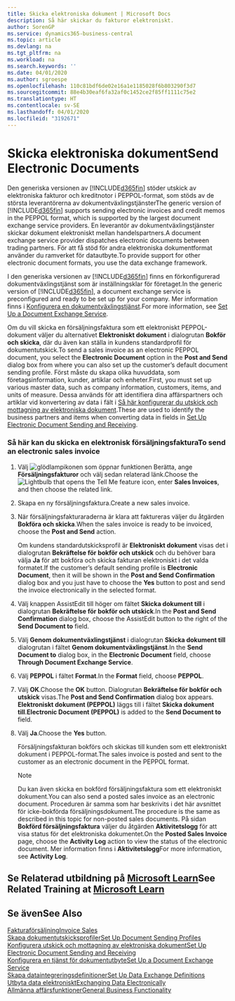 ```yaml
---
title: Skicka elektroniska dokument | Microsoft Docs
description: Så här skickar du fakturor elektroniskt.
author: SorenGP
ms.service: dynamics365-business-central
ms.topic: article
ms.devlang: na
ms.tgt_pltfrm: na
ms.workload: na
ms.search.keywords: ''
ms.date: 04/01/2020
ms.author: sgroespe
ms.openlocfilehash: 110c81bdf6de02e16a1e1185028f6b803290f3d7
ms.sourcegitcommit: 88e4b30eaf6fa32af0c1452ce2f85ff1111c75e2
ms.translationtype: HT
ms.contentlocale: sv-SE
ms.lasthandoff: 04/01/2020
ms.locfileid: "3192671"
---
```

# <a name="send-electronic-documents"></a><span data-ttu-id="370f6-103">Skicka elektroniska dokument</span><span class="sxs-lookup"><span data-stu-id="370f6-103">Send Electronic Documents</span></span>
<span data-ttu-id="370f6-104">Den generiska versionen av [!INCLUDE[d365fin](includes/d365fin_md.md)] stöder utskick av elektroniska fakturor och kreditnotor i PEPPOL-format, som stöds av de största leverantörerna av dokumentväxlingstjänster</span><span class="sxs-lookup"><span data-stu-id="370f6-104">The generic version of [!INCLUDE[d365fin](includes/d365fin_md.md)] supports sending electronic invoices and credit memos in the PEPPOL format, which is supported by the largest document exchange service providers.</span></span> <span data-ttu-id="370f6-105">En leverantör av dokumentväxlingstjänster skickar dokument elektroniskt mellan handelspartners.</span><span class="sxs-lookup"><span data-stu-id="370f6-105">A document exchange service provider dispatches electronic documents between trading partners.</span></span> <span data-ttu-id="370f6-106">För att få stöd för andra elektroniska dokumentformat använder du ramverket för datautbyte.</span><span class="sxs-lookup"><span data-stu-id="370f6-106">To provide support for other electronic document formats, you use the data exchange framework.</span></span>  

 <span data-ttu-id="370f6-107">I den generiska versionen av [!INCLUDE[d365fin](includes/d365fin_md.md)] finns en förkonfigurerad dokumentväxlingstjänst som är inställningsklar för företaget.</span><span class="sxs-lookup"><span data-stu-id="370f6-107">In the generic version of [!INCLUDE[d365fin](includes/d365fin_md.md)], a document exchange service is preconfigured and ready to be set up for your company.</span></span> <span data-ttu-id="370f6-108">Mer information finns i [Konfigurera en dokumentväxlingstjänst](across-how-to-set-up-a-document-exchange-service.md).</span><span class="sxs-lookup"><span data-stu-id="370f6-108">For more information, see [Set Up a Document Exchange Service](across-how-to-set-up-a-document-exchange-service.md).</span></span>  

 <span data-ttu-id="370f6-109">Om du vill skicka en försäljningsfaktura som ett elektroniskt PEPPOL-dokument väljer du alternativet **Elektroniskt dokument** i dialogrutan **Bokför och skicka**, där du även kan ställa in kundens standardprofil för dokumentutskick.</span><span class="sxs-lookup"><span data-stu-id="370f6-109">To send a sales invoice as an electronic PEPPOL document, you select the **Electronic Document** option in the **Post and Send** dialog box from where you can also set up the customer’s default document sending profile.</span></span> <span data-ttu-id="370f6-110">Först måste du skapa olika huvuddata, som företagsinformation, kunder, artiklar och enheter.</span><span class="sxs-lookup"><span data-stu-id="370f6-110">First, you must set up various master data, such as company information, customers, items, and units of measure.</span></span> <span data-ttu-id="370f6-111">Dessa används för att identifiera dina affärspartners och artiklar vid konvertering av data i fält i [Så här konfigurerar du utskick och mottagning av elektroniska dokument](across-how-to-set-up-electronic-document-sending-and-receiving.md).</span><span class="sxs-lookup"><span data-stu-id="370f6-111">These are used to identify the business partners and items when converting data in fields in [Set Up Electronic Document Sending and Receiving](across-how-to-set-up-electronic-document-sending-and-receiving.md).</span></span>  

### <a name="to-send-an-electronic-sales-invoice"></a><span data-ttu-id="370f6-112">Så här kan du skicka en elektronisk försäljningsfaktura</span><span class="sxs-lookup"><span data-stu-id="370f6-112">To send an electronic sales invoice</span></span>  

1.  <span data-ttu-id="370f6-113">Välj ![glödlampikonen som öppnar funktionen Berätta](media/ui-search/search_small.png "Berätta vad du vill göra"), ange **Försäljningsfakturor** och välj sedan relaterad länk.</span><span class="sxs-lookup"><span data-stu-id="370f6-113">Choose the ![Lightbulb that opens the Tell Me feature](media/ui-search/search_small.png "Tell me what you want to do") icon, enter **Sales Invoices**, and then choose the related link.</span></span>  

2.  <span data-ttu-id="370f6-114">Skapa en ny försäljningsfaktura.</span><span class="sxs-lookup"><span data-stu-id="370f6-114">Create a new sales invoice.</span></span>  

3.  <span data-ttu-id="370f6-115">När försäljningsfakturaraderna är klara att faktureras väljer du åtgärden **Bokföra och skicka**.</span><span class="sxs-lookup"><span data-stu-id="370f6-115">When the sales invoice is ready to be invoiced, choose the **Post and Send** action.</span></span>  

     <span data-ttu-id="370f6-116">Om kundens standardutskicksprofil är **Elektroniskt dokument** visas det i dialogrutan **Bekräftelse för bokför och utskick** och du behöver bara välja **Ja** för att bokföra och skicka fakturan elektroniskt i det valda formatet.</span><span class="sxs-lookup"><span data-stu-id="370f6-116">If the customer’s default sending profile is **Electronic Document**, then it will be shown in the **Post and Send Confirmation** dialog box and you just have to choose the **Yes** button to post and send the invoice electronically in the selected format.</span></span>  

4.  <span data-ttu-id="370f6-117">Välj knappen AssistEdit till höger om fältet **Skicka dokument till** i dialogrutan **Bekräftelse för bokför och utskick**.</span><span class="sxs-lookup"><span data-stu-id="370f6-117">In the **Post and Send Confirmation** dialog box, choose the AssistEdit button to the right of the **Send Document to** field.</span></span>  

5.  <span data-ttu-id="370f6-118">Välj **Genom dokumentväxlingstjänst** i dialogrutan **Skicka dokument till** dialogrutan i fältet **Genom dokumentväxlingstjänst**.</span><span class="sxs-lookup"><span data-stu-id="370f6-118">In the **Send Document to** dialog box, in the **Electronic Document** field, choose **Through Document Exchange Service**.</span></span>  

6.  <span data-ttu-id="370f6-119">Välj **PEPPOL** i fältet **Format**.</span><span class="sxs-lookup"><span data-stu-id="370f6-119">In the **Format** field, choose **PEPPOL**.</span></span>  

7.  <span data-ttu-id="370f6-120">Välj **OK**.</span><span class="sxs-lookup"><span data-stu-id="370f6-120">Choose the **OK** button.</span></span> <span data-ttu-id="370f6-121">Dialogrutan **Bekräftelse för bokför och utskick** visas.</span><span class="sxs-lookup"><span data-stu-id="370f6-121">The **Post and Send Confirmation** dialog box appears.</span></span> <span data-ttu-id="370f6-122">**Elektroniskt dokument (PEPPOL)** läggs till i fältet **Skicka dokument till**.</span><span class="sxs-lookup"><span data-stu-id="370f6-122">**Electronic Document (PEPPOL)** is added to the **Send Document to** field.</span></span>  

8.  <span data-ttu-id="370f6-123">Välj **Ja**.</span><span class="sxs-lookup"><span data-stu-id="370f6-123">Choose the **Yes** button.</span></span>  

     <span data-ttu-id="370f6-124">Försäljningsfakturan bokförs och skickas till kunden som ett elektroniskt dokument i PEPPOL-format.</span><span class="sxs-lookup"><span data-stu-id="370f6-124">The sales invoice is posted and sent to the customer as an electronic document in the PEPPOL format.</span></span>  

    > [!NOTE]  
    >  <span data-ttu-id="370f6-125">Du kan även skicka en bokförd försäljningsfaktura som ett elektroniskt dokument.</span><span class="sxs-lookup"><span data-stu-id="370f6-125">You can also send a posted sales invoice as an electronic document.</span></span> <span data-ttu-id="370f6-126">Proceduren är samma som har beskrivits i det här avsnittet för icke-bokförda försäljningsdokument.</span><span class="sxs-lookup"><span data-stu-id="370f6-126">The procedure is the same as described in this topic for non-posted sales documents.</span></span> <span data-ttu-id="370f6-127">På sidan **Bokförd försäljningsfaktura** väljer du åtgärden **Aktivitetslogg** för att visa status för det elektroniska dokumentet.</span><span class="sxs-lookup"><span data-stu-id="370f6-127">On the **Posted Sales Invoice** page, choose the **Activity Log** action to view the status of the electronic document.</span></span> <span data-ttu-id="370f6-128">Mer information finns i **Aktivitetslogg**</span><span class="sxs-lookup"><span data-stu-id="370f6-128">For more information, see **Activity Log**.</span></span>  

## <a name="see-related-training-at-microsoft-learn"></a><span data-ttu-id="370f6-129">Se Relaterad utbildning på [Microsoft Learn](/learn/modules/electronic-documents-dynamics-365-business-central/index)</span><span class="sxs-lookup"><span data-stu-id="370f6-129">See Related Training at [Microsoft Learn](/learn/modules/electronic-documents-dynamics-365-business-central/index)</span></span>

## <a name="see-also"></a><span data-ttu-id="370f6-130">Se även</span><span class="sxs-lookup"><span data-stu-id="370f6-130">See Also</span></span>  
[<span data-ttu-id="370f6-131">Fakturaförsäljning</span><span class="sxs-lookup"><span data-stu-id="370f6-131">Invoice Sales</span></span>](sales-how-invoice-sales.md)  
[<span data-ttu-id="370f6-132">Skapa dokumentutskicksprofiler</span><span class="sxs-lookup"><span data-stu-id="370f6-132">Set Up Document Sending Profiles</span></span>](sales-how-setup-document-send-profiles.md)  
[<span data-ttu-id="370f6-133">Konfigurera utskick och mottagning av elektroniska dokument</span><span class="sxs-lookup"><span data-stu-id="370f6-133">Set Up Electronic Document Sending and Receiving</span></span>](across-how-to-set-up-electronic-document-sending-and-receiving.md)  
[<span data-ttu-id="370f6-134">Konfigurera en tjänst för dokumentutbyte</span><span class="sxs-lookup"><span data-stu-id="370f6-134">Set Up a Document Exchange Service</span></span>](across-how-to-set-up-a-document-exchange-service.md)  
[<span data-ttu-id="370f6-135">Skapa dataintegreringsdefinitioner</span><span class="sxs-lookup"><span data-stu-id="370f6-135">Set Up Data Exchange Definitions</span></span>](across-how-to-set-up-data-exchange-definitions.md)  
[<span data-ttu-id="370f6-136">Utbyta data elektroniskt</span><span class="sxs-lookup"><span data-stu-id="370f6-136">Exchanging Data Electronically</span></span>](across-data-exchange.md)  
[<span data-ttu-id="370f6-137">Allmänna affärsfunktioner</span><span class="sxs-lookup"><span data-stu-id="370f6-137">General Business Functionality</span></span>](ui-across-business-areas.md)  
